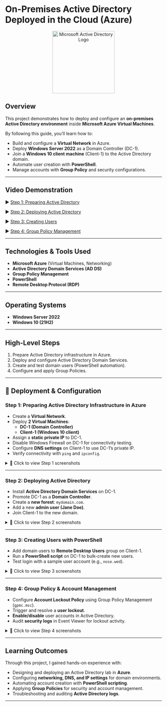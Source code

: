 # On-Premises Active Directory Deployed in the Cloud (Azure)

<p align="center">
  <img src="https://i.imgur.com/pU5A58S.png" alt="Microsoft Active Directory Logo" width="200"/>
</p>

##  Overview  
This project demonstrates how to deploy and configure an **on-premises Active Directory environment** inside **Microsoft Azure Virtual Machines**.  

By following this guide, you’ll learn how to:  
- Build and configure a **Virtual Network** in Azure.  
- Deploy **Windows Server 2022** as a Domain Controller (DC-1).  
- Join a **Windows 10 client machine** (Client-1) to the Active Directory domain.  
- Automate user creation with **PowerShell**.  
- Manage accounts with **Group Policy** and security configurations.  

---

## Video Demonstration  
▶️ [Step 1: Preparing Active Directory](https://youtu.be/LecWaZvwVhA)  

▶️ [Step 2: Deploying Active Directory](https://youtu.be/P3ETSjE38Co)

▶️ [Step 3: Creating Users](https://youtu.be/9BPQEOOHzIU)

▶️ [Step 4: Group Policy Management](https://youtu.be/u01zGACmFpI)

---

##  Technologies & Tools Used  
- **Microsoft Azure** (Virtual Machines, Networking)  
- **Active Directory Domain Services (AD DS)**  
- **Group Policy Management**  
- **PowerShell**  
- **Remote Desktop Protocol (RDP)**  

---

##  Operating Systems  
- **Windows Server 2022**  
- **Windows 10 (21H2)**  

---

##  High-Level Steps  
1. Prepare Active Directory infrastructure in Azure.  
2. Deploy and configure Active Directory Domain Services.  
3. Create and test domain users (PowerShell automation).  
4. Configure and apply Group Policies.  

---

## 🔧 Deployment & Configuration  

### Step 1: Preparing Active Directory Infrastructure in Azure  
- Create a **Virtual Network**.  
- Deploy **2 Virtual Machines**:  
  - **DC-1 (Domain Controller)**  
  - **Client-1 (Windows 10 client)**  
- Assign a **static private IP** to DC-1.  
- Disable Windows Firewall on DC-1 for connectivity testing.  
- Configure **DNS settings** on Client-1 to use DC-1’s private IP.  
- Verify connectivity with `ping` and `ipconfig`.  

<details>
<summary>📸 Click to view Step 1 screenshots</summary>

<img width="1600" src="https://github.com/user-attachments/assets/d55772b5-487e-4cb0-acfe-c1ade1fe2298" />  

---

<img width="1600" src="https://github.com/user-attachments/assets/3dfa1612-4449-4f86-95ba-87b924cb2b47" />  

---

<img width="1600" src="https://github.com/user-attachments/assets/bd6f8a1c-9a38-48cd-8086-4e52bd1a7631" />  

---

<img width="1600" src="https://github.com/user-attachments/assets/24fa2734-a2e1-416f-8314-adfe52de0e5f" />  

---

<img width="1600" src="https://github.com/user-attachments/assets/060bacae-a942-4499-83eb-b498f42e66ca" />  

---

<img width="1600" src="https://github.com/user-attachments/assets/a6517164-d384-4a6d-882f-44ca272329b3" />  

---

<img width="1600" src="https://github.com/user-attachments/assets/23c9d5cd-1b7d-424b-9cdb-6765eaf298a1" />  

---

<img width="1600" src="https://github.com/user-attachments/assets/2019735b-1b48-42f4-a2b5-ec3e77d792c8" />  

</details>  

---

### Step 2: Deploying Active Directory  
- Install **Active Directory Domain Services** on DC-1.  
- Promote DC-1 as a **Domain Controller**.  
- Create a **new forest**: `mydomain.com`.  
- Add a new **admin user (Jane Doe)**.  
- Join Client-1 to the new domain.  

<details>
<summary>📸 Click to view Step 2 screenshots</summary>

<img width="1600" src="https://github.com/user-attachments/assets/5ee9be30-733d-48ec-9f06-9015fffe9d38" />  

---

<img width="1600" src="https://github.com/user-attachments/assets/6888f45c-29e9-46f3-a149-eced6b29cc5a" />  

---

<img width="1600" src="https://github.com/user-attachments/assets/291f86d2-4081-433e-8f10-b31a1aa74bb6" />  

---

<img width="1600" src="https://github.com/user-attachments/assets/894bf2c8-733d-40c4-ad89-e47e59bcc14f" />  

---

<img width="1600" src="https://github.com/user-attachments/assets/dce8cb50-2e26-41e8-b4da-ad472b056b88" />  

---

<img width="1600" src="https://github.com/user-attachments/assets/9524fabb-980c-451d-98b5-54801c363585" />  

---

<img width="1600" src="https://github.com/user-attachments/assets/de0efa17-116a-419b-ba6f-8155c4cb942e" />  

</details>  

---

### Step 3: Creating Users with PowerShell  
- Add domain users to **Remote Desktop Users** group on Client-1.  
- Run a **PowerShell script** on DC-1 to bulk-create new users.  
- Test login with a sample user account (e.g., `nose.wed`).  

<details>
<summary>📸 Click to view Step 3 screenshots</summary>

<img width="1600" src="https://github.com/user-attachments/assets/0a61881b-dd78-47ee-984c-0894681b19fd" />  

---

<img width="1600" src="https://github.com/user-attachments/assets/1b48f07b-c7f2-4eda-8733-28e03a03f716" />  

---

<img width="1600" src="https://github.com/user-attachments/assets/2206ac3d-3da2-4036-95c6-5d0302204d91" />  

---

<img width="1600" src="https://github.com/user-attachments/assets/c804a2f0-d4eb-4771-9557-6356f768134e" />  

</details>  

---

### Step 4: Group Policy & Account Management  
- Configure **Account Lockout Policy** using Group Policy Management (`gpmc.msc`).  
- Trigger and resolve a **user lockout**.  
- **Enable/disable** user accounts in Active Directory.  
- Audit **security logs** in Event Viewer for lockout activity.  

<details>
<summary>📸 Click to view Step 4 screenshots</summary>

<img width="1600" src="https://github.com/user-attachments/assets/34af0a1c-964d-4cb8-be65-8f18c8579f6c" /> 

---

<img width="1600" src="https://github.com/user-attachments/assets/050df9ef-987e-4a4a-aea2-6abe38043649" />  

---

<img width="1600" src="https://github.com/user-attachments/assets/4f8ac407-d5af-4910-80ca-00641995f28b" />  

---

<img width="1600" src="https://github.com/user-attachments/assets/192b9e7e-186c-441a-9ab0-10afb3e024c7" />  

---

<img width="1600" src="https://github.com/user-attachments/assets/368a787c-9b71-4c5d-a7d6-ef5a50b5bbb2" />  

---

<img width="1600" src="https://github.com/user-attachments/assets/4f1294b2-7252-4086-b64f-b825d06796d8" />  

</details>  

---

##  Learning Outcomes  
Through this project, I gained hands-on experience with:  
- Designing and deploying an Active Directory lab in **Azure**.  
- Configuring **networking, DNS, and IP settings** for domain environments.  
- Automating account creation with **PowerShell scripting**.  
- Applying **Group Policies** for security and account management.  
- Troubleshooting and auditing **Active Directory logs**.  

---

